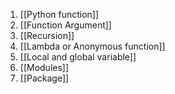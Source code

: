 1. [[Python function]]
2. [[Function Argument]]
3. [[Recursion]]
4. [[Lambda or Anonymous function]]
5. [[Local and global variable]]
6. [[Modules]]
7. [[Package]]
